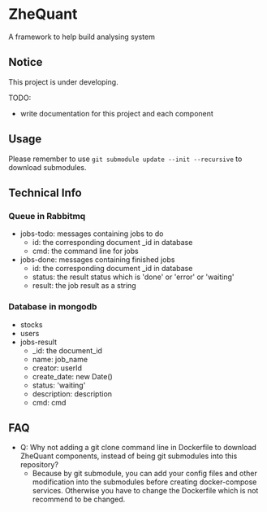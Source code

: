 # ZheQuant
A framework to help build analysing system

## Notice
This project is under developing.

TODO:
- write documentation for this project and each component

## Usage
Please remember to use `git submodule update --init --recursive` to download submodules.

## Technical Info
### Queue in Rabbitmq
- jobs-todo: messages containing jobs to do
    - id: the corresponding document _id in database
    - cmd: the command line for jobs
- jobs-done: messages containing finished jobs
    - id: the corresponding document _id in database
    - status: the result status which is 'done' or 'error' or 'waiting'
    - result: the job result as a string

### Database in mongodb
- stocks
- users
- jobs-result
    - _id: the document_id
    - name: job_name
    - creator: userId
    - create_date: new Date()
    - status: 'waiting'
    - description: description
    - cmd: cmd

## FAQ
- Q: Why not adding a git clone command line in Dockerfile to download ZheQuant components, instead of being git submodules into this repository?
    - Because by git submodule, you can add your config files and other modification into the submodules before creating docker-compose services. Otherwise you have to change the Dockerfile which is not recommend to be changed.
